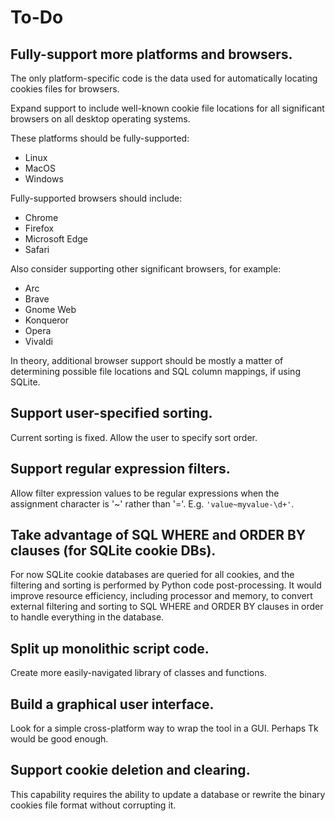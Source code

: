 # To-Do

## Fully-support more platforms and browsers.

The only platform-specific code is the data used for automatically locating
cookies files for browsers.

Expand support to include well-known cookie file locations for all significant
browsers on all desktop operating systems.

These platforms should be fully-supported:

- Linux
- MacOS
- Windows

Fully-supported browsers should include:

- Chrome
- Firefox
- Microsoft Edge
- Safari

Also consider supporting other significant browsers, for example:

- Arc
- Brave
- Gnome Web
- Konqueror
- Opera
- Vivaldi

In theory, additional browser support should be mostly a matter of determining
possible file locations and SQL column mappings, if using SQLite.

## Support user-specified sorting.

Current sorting is fixed. Allow the user to specify sort order.

## Support regular expression filters.

Allow filter expression values to be regular expressions when the assignment
character is '~' rather than '='. E.g. `'value~myvalue-\d+'`.

## Take advantage of SQL WHERE and ORDER BY clauses (for SQLite cookie DBs).

For now SQLite cookie databases are queried for all cookies, and the filtering
and sorting is performed by Python code post-processing. It would improve
resource efficiency, including processor and memory, to convert external
filtering and sorting to SQL WHERE and ORDER BY clauses in order to handle
everything in the database.

## Split up monolithic script  code.

Create more easily-navigated library of classes and functions.

## Build a graphical user interface.

Look for a simple cross-platform way to wrap the tool in a GUI. Perhaps Tk would
be good enough.

## Support cookie deletion and clearing.

This capability requires the ability to update a database or rewrite the binary
cookies file format without corrupting it.

